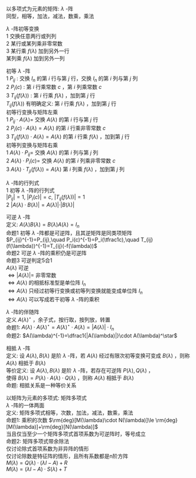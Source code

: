 以多项式为元素的矩阵:  $\lambda$ -阵  
同型，相等，加法，减法，数乘，乘法  
  
$\lambda$ -阵初等变换  
1 交换任意两行或列列  
2 某行或某列乘非零常数  
3 某行乘 $f(\lambda)$ 加到另外一行  
某列乘 $f(\lambda)$ 加到另外一列  
  
初等 $\lambda$ -阵  
1  $P_{ij}$ : 交换 $I_n$ 的第 $i$ 行与第 $j$ 行，交换 $I_n$ 的第 $i$ 列与第 $j$ 列  
2  $P_i(c)$ : 第 $i$ 行乘常数 $c$ ，第 $i$ 列乘常数 $c$  
3  $T_{ij}(f(\lambda))$ : 第 $i$ 行乘 $f(\lambda)$ ，加到第 $j$ 行  
$T_{ij}(f(\lambda))$ 有明确定义: 第 $i$ 行乘 $f(\lambda)$ ，加到第 $j$ 行  
初等行变换与矩阵左乘  
$1\ P_{ij}\cdot A(\lambda)=$ 交换 $A(\lambda)$ 的第 $i$ 行与第 $j$ 行  
$2\ P_i(c)\cdot A(\lambda)=A(\lambda)$ 的第 $i$ 行乘非零常数 $c$  
$3\ T_{ij}(f(\lambda))\cdot A(\lambda)=A(\lambda)$ 的第 $i$ 行乘 $f(\lambda)$ ，加到第 $j$ 行  
初等列变换与矩阵右乘  
$1\ A(\lambda)\cdot P_{ij}=$ 交换 $A(\lambda)$ 的第 $i$ 列与第 $j$ 列  
$2\ A(\lambda)\cdot P_i(c)=$ 交换 $A(\lambda)$ 的第 $i$ 列乘非零常数 $c$  
$3\ A(\lambda)\cdot T_{ji}(f(\lambda))=A(\lambda)$ 第 $i$ 列乘 $f(\lambda)$ ，加到第 $j$ 列  
  
$\lambda$ -阵的行列式  
1 初等 $\lambda$ -阵的行列式  
$|P_{ij}|=1,\ |P_i(c)|=c,\ |T_{ij}(f(\lambda))|=1$  
2  $|A(\lambda)\cdot B(\lambda)|=A(\lambda)|\cdot|B(\lambda)|$  
  
可逆 $\lambda$ -阵  
定义:  $A(\lambda)B(\lambda)=B(\lambda)A(\lambda)=I_n$  
命题1 初等 $\lambda$ -阵都是可逆阵，且其逆矩阵是同类项矩阵  
$P_{ij}^{-1}=P_{ij},\quad P_i(c)^{-1}=P_i(\tfrac1c),\quad T_{ij}(f(\lambda))^{-1}=T_{ij}(-f(\lambda))$  
命题2 可逆 $\lambda$ -阵的乘积仍是可逆阵  
命题3 可逆判定5合1  
$A(\lambda)$ 可逆  
$\Leftrightarrow|A(\lambda)|=$ 非零常数  
$\Leftrightarrow A(\lambda)$ 的相抵标准型是单位阵 $I_n$  
$\Leftrightarrow A(\lambda)$ 只经过初等行变换或初等列变换就能变成单位阵 $I_n$  
$\Leftrightarrow A(\lambda)$ 可以写成若干初等 $\lambda$ -阵的乘积  
  
$\lambda$ -阵的伴随阵  
定义  $A(\lambda)^\star$ ，余子式，按行取，按列放，转置  
命题1:  $A(\lambda)\cdot A(\lambda)^\star=A(\lambda)^\star\cdot A(\lambda)=|A(\lambda)|\cdot I_n$  
命题2:  $A(\lambda)^{-1}=\dfrac1{|A(\lambda)|}\cdot A(\lambda)^\star$  
  
相抵 $\lambda$ -阵  
定义: 设 $A(\lambda), B(\lambda)$ 是阶 $\lambda$ -阵，若 $A(\lambda)$ 经过有限次初等变换可变成 $B(\lambda)$ ，则称 $A(\lambda)$ 相抵于 $B(\lambda)$  
等价定义: 设 $A(\lambda), B(\lambda)$ 是阶 $\lambda$ -阵，若存在可逆阵 $P(\lambda),Q(\lambda)$ ，  
使得 $B(\lambda)=P(\lambda)\cdot A(\lambda)\cdot Q(\lambda)$ ，则称 $A(\lambda)$ 相抵于 $B(\lambda)$  
命题: 相抵关系是一种等价关系  
  
  
以矩阵为元素的多项式: 矩阵多项式  
$\lambda$ -阵的一体两面  
定义: 矩阵多项式相等，次数，加法，减法，数乘，乘法  
命题1: 乘积的次数 $\rm{deg}[M(\lambda)\cdot N(\lambda)]\le \rm{deg}[M(\lambda)]+\rm{deg}[N(\lambda)]$  
当且仅当至少一个矩阵多项式首项系数为可逆阵时，等号成立  
命题2: 矩阵多项式带余除法  
仅讨论除式首项系数为非异阵的情形  
仅讨论除数是特征阵的情形，且所有系数都是n阶方阵  
$M(\lambda)=Q(\lambda)\cdot(\lambda I-A)+R$  
$M(\lambda)=(\lambda I-A)\cdot S(\lambda)+T$  
